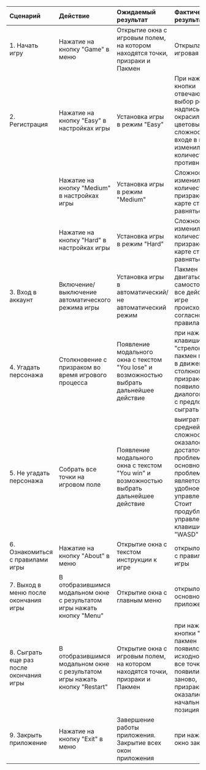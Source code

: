 |Сценарий|Действие|Ожидаемый результат|Фактический результат| Оценка|
|:---|:---|:---|:---|:---|
|1. Начать игру|Нажатие на кнопку "Game" в меню|Открытие окна с игровым полем, на котором находятся точки, призраки и Пакмен| Открылась игровая карта| выполнено|
|2. Регистрация|Нажатие на кнопку "Easy" в настройках игры|Установка игры в режим "Easy"|При нажатии кнопки отвечающей за выбор режима, надпись окрасилась цветовым кодом сложности, при входе в игру изменилось количество противником | выполнено |
| |Нажатие на кнопку "Medium" в настройках игры|Установка игры в режим "Medium"|Сложность изменилась , количество призраков на карте стало равняться 2 | выполнено |
| |Нажатие на кнопку "Hard" в настройках игры|Установка игры в режим "Hard"| Сложность изменилась , количество призраков на карте стало равняться 3| выполнено |
|3. Вход в аккаунт|Включение/выключение автоматического режима игры|Установка игры в автоматический/не автоматический режим| Пакмен начал двигаться самостоятельно, все действия в игре происходили согласно правилам игры |выполнено |
|4. Угадать персонажа|Столкновение с призраком во время игрового процесса|Появление модального окна с текстом "You lose" и возможностью выбрать дальнейшее действие|при нажатии на клавиши "стрелок" пакмен пришел в движение, при столкновении с призраком появилось диалоговое окно с предложением сыграть заново |выполнено |
|5. Не угадать персонажа|Собрать все точки на игровом поле|Появление модального окна с текстом "You win" и возможностью выбрать дальнейшее действие|выиграть на средней сложности оказалось достаточно проблематично, основной проблемой является не удобное управление. Стоит продублировать управление на клавиши "WASD" |частично выполнено |
|6. Ознакомиться с правилами игры|Нажатие на кнопку "About" в меню|Открытие окна с текстом инструкции к игре| открылось окно с правилами игры |выполнено |
|7. Выход в меню после окончания игры|В отобразившимся модальном окне с результатом игры нажать кнопку "Menu"|Открытие окна с главным меню|открылось основное меню приложения |выполнено |
|8. Сыграть еще раз после окончания игры|В отобразившимся модальном окне с результатом игры нажать кнопку "Restart"|Открытие окна с игровым полем, на котором находятся точки, призраки и Пакмен|при нажатии кнопки "Restart" пакмен появился в исходной точке, все точки появились заново, призраки оказались на начальных позициях |выполнено |
|9. Закрыть приложение|Нажатие на кнопку "Exit" в меню|Завершение работы приложения. Закрытие всех окон приложения|при нажатии, окно закрылось |выполнено |

